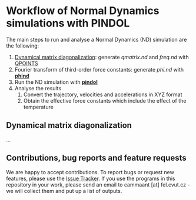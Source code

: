 # Workflow of Normal Dynamics simulations with PINDOL

The main steps to run and analyse a Normal Dynamics (ND) simulation are the following:

1. [Dynamical matrix diagonalization](Dynamical-matrix-diagonalization): generate *qmatrix.nd* and *freq.nd* with [QPOINTS](https://github.com/acammarat/phtools/tree/main/qpoints)
2. Fourier transform of third-order force constants: generate *phi.nd* with [**phind**](https://github.com/acammarat/pindol/tree/main/phind)
3. Run the ND simulation with [**pindol**](https://github.com/acammarat/pindol/tree/main/pindol)
4. Analyse the results
   1. Convert the trajectory, velocities and accelerations in XYZ format
   2. Obtain the effective force constants which include the effect of the temperature

## Dynamical matrix diagonalization


...

## Contributions, bug reports and feature requests

We are happy to accept contributions. To report bugs or request new features, please use the [Issue Tracker](https://github.com/acammarat/pindol/issues). If you use the programs in this repository in your work, please send an email to cammaant [at] fel.cvut.cz - we will collect them and put up a list of outputs.
